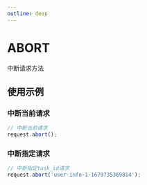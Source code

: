 ```yaml
---
outline: deep
---
```


# ABORT <Badge type="tip" text="已发布" />
中断请求方法

## 使用示例
### 中断当前请求
```ts
// 中断当前请求
request.abort();
```

### 中断指定请求
```ts
// 中断指定task_id请求
request.abort('user-info-1-1679735369814');
```